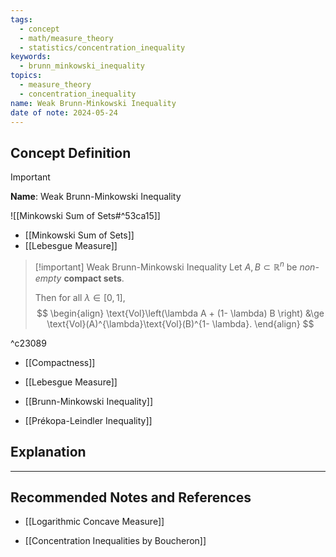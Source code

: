 ```yaml
---
tags:
  - concept
  - math/measure_theory
  - statistics/concentration_inequality
keywords:
  - brunn_minkowski_inequality
topics:
  - measure_theory
  - concentration_inequality
name: Weak Brunn-Minkowski Inequality
date of note: 2024-05-24
---
```


## Concept Definition

>[!important]
>**Name**: Weak Brunn-Minkowski Inequality

![[Minkowski Sum of Sets#^53ca15]]

- [[Minkowski Sum of Sets]]
- [[Lebesgue Measure]]


>[!important] Weak Brunn-Minkowski Inequality
>Let $A, B \subset \mathbb{R}^n$ be *non-empty* **compact sets**. 
>
>Then for all $\lambda \in [0, 1]$,
>$$
> \begin{align}
> \text{Vol}\left(\lambda A + (1- \lambda) B \right) &\ge \text{Vol}(A)^{\lambda}\text{Vol}(B)^{1- \lambda}. 
> \end{align}
> $$

^c23089

- [[Compactness]]
- [[Lebesgue Measure]]

- [[Brunn-Minkowski Inequality]]
- [[Prékopa-Leindler Inequality]]



## Explanation





-----------
##  Recommended Notes and References

- [[Logarithmic Concave Measure]]

- [[Concentration Inequalities by Boucheron]]